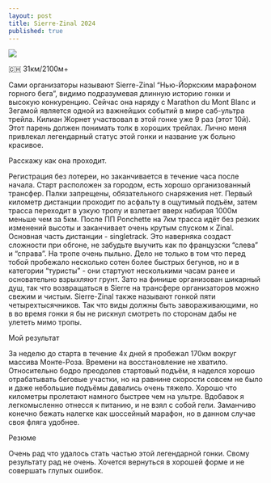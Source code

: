 ```yaml
---
layout: post
title: Sierre-Zinal 2024
published: true
---
```


![]({{site.baseurl}}/images/sz.jpg)

🇨🇭 31км/2100м+

Сами организаторы называют Sierre-Zinal “Нью-Йоркским марафоном горного бега”, видимо подразумевая длинную историю гонки и высокую конкуренцию. Сейчас она наряду с Marathon du Mont Blanc и Зегамой является одной из важнейших событий в мире саб-ультра трейла. Килиан Жорнет участвовал в этой гонке уже 9 раз (этот 10й). Этот парень должен понимать толк в хороших трейлах. 
Лично меня привлекал легендарный статус этой гонки и название уж больно красивое.

Расскажу как она проходит.

Регистрация без лотереи, но заканчивается в течение часа после начала. Старт расположен за городом, есть хорошо организованный трансфер. Палки запрещены, обязательного снаряжения нет. Первый километр дистанции проходит по асфальту в ощутимый подъём, затем трасса переходит в узкую тропу и взлетает вверх набирая 1000м меньше чем за 5км. После ПП Ponchette на 7км трасса идёт без резких изменений высоты и заканчивает очень крутым спуском к Zinal. Основная часть дистанции - singletrack. Это наверняка создаст сложности при обгоне, не забудьте выучить как по французски “слева” и “справа”. На тропе очень пыльно. Дело не только в том что перед тобой пробежало несколько сотен более быстрых бегунов, но и в категории “туристы” - они стартуют несколькими часам ранее и основательно взрыхляют грунт. Зато на финише организован шикарный душ, так что возвращаться в Sierre на трансфере организаторов можно свежим и чистым. Sierre-Zinal также называют гонкой пяти четырехтысячников. Так что виды должны быть завораживающими, но в во время гонки я бы не рискнул смотреть по сторонам дабы не улететь мимо тропы.

Мой результат

За неделю до старта в течение 4х дней я пробежал 170км вокруг массива Монте-Роза. Времени на восстановление не хватило. Относительно бодро преодолев стартовый подъём, я наделся хорошо отрабатывать беговые участки, но на равнине скорости совсем не было и даже небольшие подъёмы давались очень тяжело. Хорошо что километры пролетают намного быстрее чем на ультре. Вдобавок я легкомысленно отнесся к питанию, и не взял с собой гели. Заманчиво конечно бежать налегке как шоссейный марафон, но в данном случае своя фляга удобнее. 

Резюме

Очень рад что удалось стать частью этой легендарной гонки. Свому результату рад не очень. Хочется вернуться в хорошей форме и не совершать глупых ошибок.
